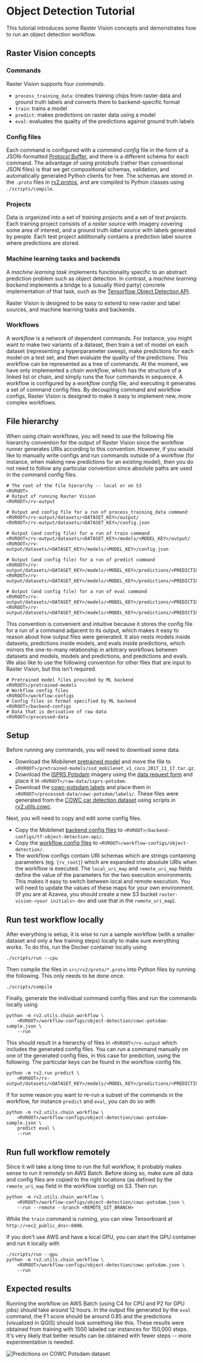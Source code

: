 # Object Detection Tutorial

This tutorial introduces some Raster Vision concepts and demonstrates how to run an object detection workflow.

## Raster Vision concepts

### Commands

Raster Vision supports four *commands*.
* `process_training_data`: creates training chips from raster data and ground truth labels and converts them to backend-specific format
* `train`: trains a model
* `predict`: makes predictions on raster data using a model
* `eval`: evaluates the quality of the predictions against ground truth labels

### Config files
Each command is configured with a *command config* file in the form of a JSON-formatted [Protocol Buffer](https://developers.google.com/protocol-buffers/docs/pythontutorial), and there is a different schema for each command. The advantage of using protobufs (rather than conventional JSON files) is that we get compositional schemas, validation, and automatically generated Python clients for free. The schemas are stored in the `.proto` files in [rv2.protos](../src/rv2/protos), and are compiled to Python classes using `./scripts/compile`.

### Projects

Data is organized into a set of *training projects* and a set of *test projects*. Each training project consists of a *raster source* with imagery covering some area of interest, and a ground truth *label source* with labels generated by people. Each test project additionally contains a prediction label source where predictions are stored.

### Machine learning tasks and backends

A *machine learning task* implements functionality specific to an abstract prediction problem such as object detection. In contrast, a *machine learning backend* implements a bridge to a (usually third party) concrete implementation of that task, such as the [Tensorflow Object Detection API](https://github.com/tensorflow/models/tree/master/research/object_detection).

Raster Vision is designed to be easy to extend to new raster and label sources, and machine learning tasks and backends.

### Workflows

A *workflow* is a network of dependent commands. For instance, you might want to make two variants of a dataset, then train a set of model on each dataset (representing a hyperparameter sweep), make predictions for each model on a test set, and then evaluate the quality of the predictions. This workflow can be represented as a tree of commands. At the moment, we have only implemented a *chain workflow*, which has the structure of a linked list or chain, and simply runs the four commands in sequence. A workflow is configured by a *workflow config* file, and executing it generates a set of command config files. By decoupling command and workflow configs, Raster Vision is designed to make it easy to implement new, more complex workflows.

## File hierarchy

When using chain workflows, you will need to use the following file hierarchy convention for the output of Raster Vision since the workflow runner generates URIs according to this convention. However, if you would like to manually write configs and run commands outside of a workflow (for instance, when making new predictions for an existing model), then you do not need to follow any particular convention since absolute paths are used in the command config files.

```
# The root of the file hierarchy -- local or on S3
<RVROOT>
# Output of running Raster Vision
<RVROOT>/rv-output

# Output and config file for a run of process_training_data command
<RVROOT>/rv-output/datasets/<DATASET_KEY>/output/
<RVROOT>/rv-output/datasets/<DATASET_KEY>/config.json

# Output (and config file) for a run of train command
<RVROOT>/rv-output/datasets/<DATASET_KEY>/models/<MODEL_KEY>/output/
<RVROOT>/rv-output/datasets/<DATASET_KEY>/models/<MODEL_KEY>/config.json

# Output (and config file) for a run of predict command
<RVROOT>/rv-output/datasets/<DATASET_KEY>/models/<MODEL_KEY>/predictions/<PREDICTION_KEY>/output/
<RVROOT>/rv-output/datasets/<DATASET_KEY>/models/<MODEL_KEY>/predictions/<PREDICTION_KEY>/config.json

# Output (and config file) for a run of eval command
<RVROOT>/rv-output/datasets/<DATASET_KEY>/models/<MODEL_KEY>/predictions/<PREDICTION_KEY>/evals/<EVAL_KEY>/output/
<RVROOT>/rv-output/datasets/<DATASET_KEY>/models/<MODEL_KEY>/predictions/<PREDICTION_KEY>/evals/<EVAL_KEY>/config.json
```

This convention is convenient and intuitive because it stores the config file for a run of a command adjacent to its output, which makes it easy to reason about how output files were generated. It also nests models inside datasets, predictions inside models, and evals inside predictions, which mirrors the one-to-many relationship in arbitrary workflows between datasets and models, models and predictions, and predictions and evals. We also like to use the following convention for other files that are input to Raster Vision, but this isn't required.

```
# Pretrained model files provided by ML backend
<RVROOT>/pretrained-models
# Workflow config files
<RVROOT>/workflow-configs
# Config files in format specified by ML backend
<RVROOT>/backend-configs
# Data that is derivative of raw data
<RVROOT>/processed-data
```

## Setup

Before running any commands, you will need to download some data.
* Download the Mobilenet [pretrained model](http://download.tensorflow.org/models/object_detection/ssd_mobilenet_v1_coco_2017_11_17.tar.gz) and move the file to `<RVROOT>/pretrained-models/ssd_mobilenet_v1_coco_2017_11_17.tar.gz`.
* Download the [ISPRS Potsdam](http://www2.isprs.org/commissions/comm3/wg4/2d-sem-label-potsdam.html) imagery using the [data request form](http://www2.isprs.org/commissions/comm3/wg4/data-request-form2.html) and place it in `<RVROOT>/raw-data/isprs-potsdam`.
* Download the [cowc-potsdam labels](data/cowc-potsdam-labels.zip) and place them in `<RVROOT>/processed-data/cowc-potsdom/labels/`. These files were generated from the [COWC car detection dataset](https://gdo152.llnl.gov/cowc/) using scripts in [rv2.utils.cowc](../src/rv2/utils/cowc/).

Next, you will need to copy and edit some config files.
* Copy the Mobilenet [backend config files](../src/rv2/samples/backend-configs/tf-object-detection-api/) to `<RVROOT>/backend-configs/tf-object-detection-api/`.
* Copy the [workflow config files](../src/rv2/samples/workflow-configs/object-detection/) to `<RVROOT>/workflow-configs/object-detection/`.
* The workflow configs contain URI schemas which are strings containing parameters (eg. `{rv_root}`) which are expanded into absolute URIs when the workflow is executed. The `local_uri_map` and `remote_uri_map` fields define the value of the parameters for the two execution environments. This makes it easy to switch between local and remote execution. You will need to update the values of these maps for your own environment. (If you are at Azavea, you should create a new S3 bucket `raster-vision-<your initials>-dev` and use that in the `remote_uri_map`).

## Run test workflow locally

After everything is setup, it is wise to run a sample workflow (with a smaller dataset and only a few training steps) locally to make sure everything works. To do this, run the Docker container locally using
```
./scripts/run --cpu
```
Then compile the files in `src/rv2/proto/*.proto` into Python files by running the following. This only needs to be done once.
```
./scripts/compile
```
Finally, generate the individual command config files and run the commands locally using
```
python -m rv2.utils.chain_workflow \
    <RVROOT>/workflow-configs/object-detection/cowc-potsdam-sample.json \
    --run
```
This should result in a hierarchy of files in `<RVROOT>/rv-output` which includes the generated config files. You can run a command manually on one of the generated config files, in this case for prediction, using the following. The particular keys can be found in the workflow config file.
```
python -m rv2.run predict \    
    <RVROOT>/rv-output/datasets/<DATASET_KEY>/models/<MODEL_KEY>/predictions/<PREDICTION_KEY>/config.json
```

If for some reason you want to re-run a subset of the commands in the workflow, for instance `predict` and `eval`, you can do so with
```
python -m rv2.utils.chain_workflow \
    <RVROOT>/workflow-configs/object-detection/cowc-potsdam-sample.json \
    predict eval \
    --run
```

## Run full workflow remotely

Since it will take a long time to run the full workflow, it probably makes sense to run it remotely on AWS Batch. Before doing so, make sure all data and config files are copied to the right locations (as defined by the `remote_uri_map` field in the workflow config) on S3. Then run
```
python -m rv2.utils.chain_workflow \
    <RVROOT>/workflow-configs/object-detection/cowc-potsdam.json \
    --run --remote --branch <REMOTE_GIT_BRANCH>
```
While the `train` command is running, you can view Tensorboard at `http://<ec2_public_dns>:6006`.

If you don't use AWS and have a local GPU, you can start the GPU container and run it locally with
```
./scripts/run --gpu
python -m rv2.utils.chain_workflow \
    <RVROOT>/workflow-configs/object-detection/cowc-potsdam.json \
    --run
```

## Expected results

Running the workflow on AWS Batch (using C4 for CPU and P2 for GPU jobs) should take around 12 hours. In the output file generated by the `eval` command, the F1 score should be around 0.85 and the predictions (visualized in QGIS) should look something like this. These results were obtained from training with 1500 labeled car instances for 150,000 steps. It's very likely that better results can be obtained with fewer steps -- more experimentation is needed.

![Predictions on COWC Potsdam dataset](img/cowc-potsdam-predictions.png)
